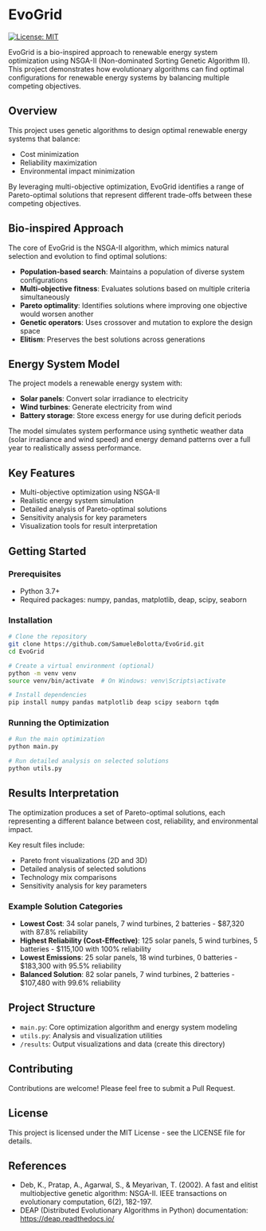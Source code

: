 # EvoGrid

[![License: MIT](https://img.shields.io/badge/License-MIT-yellow.svg)](https://opensource.org/licenses/MIT)

EvoGrid is a bio-inspired approach to renewable energy system optimization using NSGA-II (Non-dominated Sorting Genetic Algorithm II). This project demonstrates how evolutionary algorithms can find optimal configurations for renewable energy systems by balancing multiple competing objectives.

## Overview

This project uses genetic algorithms to design optimal renewable energy systems that balance:
- Cost minimization
- Reliability maximization
- Environmental impact minimization

By leveraging multi-objective optimization, EvoGrid identifies a range of Pareto-optimal solutions that represent different trade-offs between these competing objectives.

## Bio-inspired Approach

The core of EvoGrid is the NSGA-II algorithm, which mimics natural selection and evolution to find optimal solutions:

- **Population-based search**: Maintains a population of diverse system configurations
- **Multi-objective fitness**: Evaluates solutions based on multiple criteria simultaneously
- **Pareto optimality**: Identifies solutions where improving one objective would worsen another
- **Genetic operators**: Uses crossover and mutation to explore the design space
- **Elitism**: Preserves the best solutions across generations

## Energy System Model

The project models a renewable energy system with:

- **Solar panels**: Convert solar irradiance to electricity
- **Wind turbines**: Generate electricity from wind
- **Battery storage**: Store excess energy for use during deficit periods

The model simulates system performance using synthetic weather data (solar irradiance and wind speed) and energy demand patterns over a full year to realistically assess performance.

## Key Features

- Multi-objective optimization using NSGA-II
- Realistic energy system simulation
- Detailed analysis of Pareto-optimal solutions
- Sensitivity analysis for key parameters
- Visualization tools for result interpretation

## Getting Started

### Prerequisites

- Python 3.7+
- Required packages: numpy, pandas, matplotlib, deap, scipy, seaborn

### Installation

```bash
# Clone the repository
git clone https://github.com/SamueleBolotta/EvoGrid.git
cd EvoGrid

# Create a virtual environment (optional)
python -m venv venv
source venv/bin/activate  # On Windows: venv\Scripts\activate

# Install dependencies
pip install numpy pandas matplotlib deap scipy seaborn tqdm
```

### Running the Optimization

```bash
# Run the main optimization
python main.py

# Run detailed analysis on selected solutions
python utils.py
```

## Results Interpretation

The optimization produces a set of Pareto-optimal solutions, each representing a different balance between cost, reliability, and environmental impact. 

Key result files include:
- Pareto front visualizations (2D and 3D)
- Detailed analysis of selected solutions
- Technology mix comparisons
- Sensitivity analysis for key parameters

### Example Solution Categories

- **Lowest Cost**: 34 solar panels, 7 wind turbines, 2 batteries - $87,320 with 87.8% reliability
- **Highest Reliability (Cost-Effective)**: 125 solar panels, 5 wind turbines, 5 batteries - $115,100 with 100% reliability
- **Lowest Emissions**: 25 solar panels, 18 wind turbines, 0 batteries - $183,300 with 95.5% reliability
- **Balanced Solution**: 82 solar panels, 7 wind turbines, 2 batteries - $107,480 with 99.6% reliability

## Project Structure

- `main.py`: Core optimization algorithm and energy system modeling
- `utils.py`: Analysis and visualization utilities
- `/results`: Output visualizations and data (create this directory)

## Contributing

Contributions are welcome! Please feel free to submit a Pull Request.

## License

This project is licensed under the MIT License - see the LICENSE file for details.

## References

- Deb, K., Pratap, A., Agarwal, S., & Meyarivan, T. (2002). A fast and elitist multiobjective genetic algorithm: NSGA-II. IEEE transactions on evolutionary computation, 6(2), 182-197.
- DEAP (Distributed Evolutionary Algorithms in Python) documentation: https://deap.readthedocs.io/
